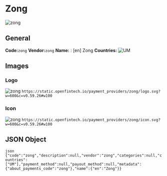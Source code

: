 # Zong 
![zong](https://static.openfintech.io/payment_providers/zong/logo.svg?w=600&c=v0.59.26#w100) 
## General 
**Code:**`zong` 
**Vendor:**`zong` 
**Name:** 
:	[en] Zong 
**Countries:** 
![UM](https://cdnjs.cloudflare.com/ajax/libs/flag-icon-css/3.3.0/flags/4x3/UM.svg#w24) 
 
## Images 
### Logo 
![zong](https://static.openfintech.io/payment_providers/zong/logo.svg?w=600&c=v0.59.26#w100) 
``` https://static.openfintech.io/payment_providers/zong/logo.svg?w=600&c=v0.59.26#w100 ``` 
### Icon 
![zong](https://static.openfintech.io/payment_providers/zong/icon.svg?w=600&c=v0.59.26#w100) 
``` https://static.openfintech.io/payment_providers/zong/icon.svg?w=600&c=v0.59.26#w100 ``` 
## JSON Object 
```json {"code":"zong","description":null,"vendor":"zong","categories":null,"countries":["UM"],"payment_method":null,"payout_method":null,"metadata":{"about_payments_code":"zong"},"name":{"en":"Zong"}} ``` 
